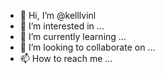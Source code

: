 - 👋 Hi, I’m @kelllvinl
- 👀 I’m interested in ...
- 🌱 I’m currently learning ...
- 💞️ I’m looking to collaborate on ...
- 📫 How to reach me ...

<!---
kelllvinl/kelllvinl is a ✨ special ✨ repository because its `README.md` (this file) appears on your GitHub profile.
You can click the Preview link to take a look at your changes.
--->
